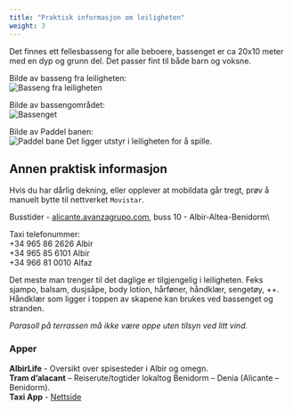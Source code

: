 ```yaml
---
title: "Praktisk informasjon om leiligheten"
weight: 3
---
```


Det finnes ett fellesbasseng for alle beboere, bassenget er ca 20x10 meter med en dyp og grunn del. Det passer fint til
både barn og voksne.

Bilde av basseng fra leiligheten:\
![Basseng fra leiligheten](/images/basseng_fra_leiligheten.jpg#center)

Bilde av bassengområdet:\
![Bassenget](/images/basseng_fra_bakkeplan.jpg#center)

Bilde av Paddel banen:\
![Paddel bane](/images/paddel_bane.jpg#center)
Det ligger utstyr i leiligheten for å spille.

## Annen praktisk informasjon

Hvis du har dårlig dekning, eller opplever at mobildata går tregt, prøv å manuelt bytte til nettverket `Movistar`.

Busstider - [alicante.avanzagrupo.com](https://alicante.avanzagrupo.com/en/routes-and-timetables/all-routes), buss 10 - Albir-Altea-Benidorm\

Taxi telefonummer:\
+34 965 86 2626 Albir\
+34 965 85 6101 Albir\
+34 966 81 0010 Alfaz

Det meste man trenger til det daglige er tilgjengelig i leiligheten.
Feks sjampo, balsam, dusjsåpe, body lotion, hårføner, håndklær, sengetøy, ++.\
Håndklær som ligger i toppen av skapene kan brukes ved bassenget og stranden.

*Parasoll på terrassen må ikke være oppe uten tilsyn ved litt vind.*

### Apper

**AlbirLife** - Oversikt over spisesteder i Albir og omegn.\
**Tram d’alacant** – Reiserute/togtider lokaltog Benidorm – Denia (Alicante – Benidorm).\
**Taxi App** - [Nettside](https://pidetaxi.es/en/)
